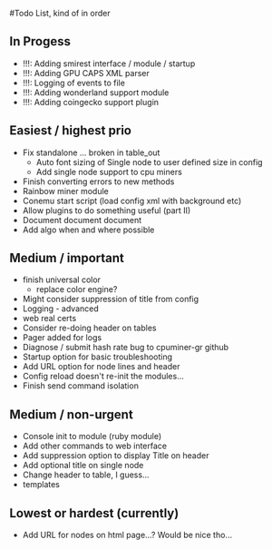 #Todo List, kind of in order

## In Progess
- !!!: Adding smirest interface / module / startup
- !!!: Adding GPU CAPS XML parser
- !!!: Logging of events to file
- !!!: Adding wonderland support module
- !!!: Adding coingecko support plugin

## Easiest / highest prio
- Fix standalone ... broken in table_out
    - Auto font sizing of Single node to user defined size in config
    - Add single node support to cpu miners
- Finish converting errors to new methods
- Rainbow miner module
- Conemu start script (load config xml with background etc)
- Allow plugins to do something useful (part II)
- Document document document
- Add algo when and where possible

## Medium / important
- finish universal color
    - replace color engine?
- Might consider suppression of title from config
- Logging - advanced
- web real certs
- Consider re-doing header on tables
- Pager added for logs
- Diagnose / submit hash rate bug to cpuminer-gr github
- Startup option for basic troubleshooting
- Add URL option for node lines and header
- Config reload doesn't re-init the modules...
- Finish send command isolation

## Medium / non-urgent
- Console init to module (ruby module)
- Add other commands to web interface
- Add suppression option to display Title on header
- Add optional title on single node
- Change header to table, I guess...
- templates

## Lowest or hardest (currently)
- Add URL for nodes on html page...? Would be nice tho...
